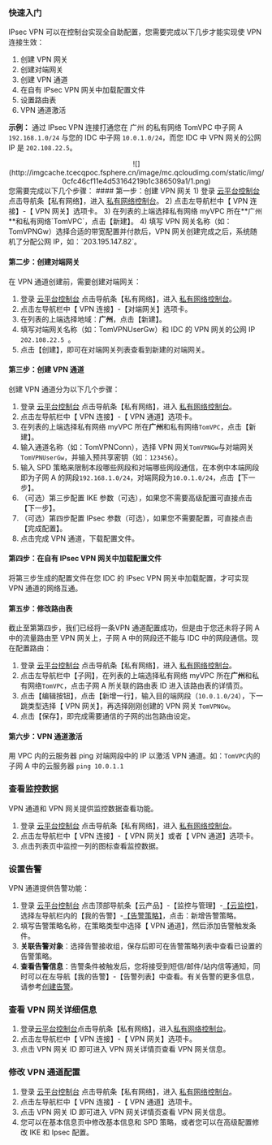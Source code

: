 ### 快速入门
IPsec VPN 可以在控制台实现全自助配置，您需要完成以下几步才能实现使 VPN 连接生效：
1. 创建 VPN 网关
2. 创建对端网关
3. 创建 VPN 通道
4. 在自有 IPsec VPN 网关中加载配置文件
5. 设置路由表
6. VPN 通道激活

**示例：**
通过 IPsec VPN 连接打通您在 广州 的私有网络 TomVPC 中子网 A `192.168.1.0/24` 与您的 IDC 中子网 `10.0.1.0/24`，而您 IDC 中 VPN 网关的公网 IP 是 `202.108.22.5`。
<div style="text-align:center">
![](http://imgcache.tcecqpoc.fsphere.cn/image/mc.qcloudimg.com/static/img/0cfc46cf11e4d53164219b1c386509a1/1.png)

</div>
您需要完成以下几个步骤：
#### 第一步：创建 VPN 网关
1)	登录 <a href="http://console.tcecqpoc.fsphere.cn/" target="_blank">云平台控制台</a> 点击导航条【私有网络】，进入 <a href="http://console.tcecqpoc.fsphere.cn/vpc/vpc?rid=8" target="_blank">私有网络控制台</a>。
2)	点击左导航栏中【 VPN 连接】-【 VPN 网关】选项卡。
3) 在列表的上端选择私有网络 myVPC 所在**广州**和私有网络`TomVPC`，点击【新建】。
4) 填写 VPN 网关名称（如：TomVPNGw）选择合适的带宽配置并付款后，VPN 网关创建完成之后，系统随机了分配公网 IP，如：`203.195.147.82`。

#### 第二步：创建对端网关
在 VPN 通道创建前，需要创建对端网关：
1)	登录 <a href="http://console.tcecqpoc.fsphere.cn/" target="_blank">云平台控制台</a> 点击导航条【私有网络】，进入 <a href="http://console.tcecqpoc.fsphere.cn/vpc/vpc?rid=8" target="_blank">私有网络控制台</a>。
2)	点击左导航栏中【 VPN 连接】-【对端网关】选项卡。
3)	在列表的上端选择地域：**广州**，点击【新建】。
4)	填写对端网关名称（如：TomVPNUserGw）和 IDC 的 VPN 网关的公网 IP `202.108.22.5 `。
5)	点击【创建】，即可在对端网关列表查看到新建的对端网关。

####  第三步：创建 VPN 通道
创建 VPN 通道分为以下几个步骤：

1)	登录 <a href="http://console.tcecqpoc.fsphere.cn/" target="_blank">云平台控制台</a> 点击导航条【私有网络】，进入 <a href="http://console.tcecqpoc.fsphere.cn/vpc/vpc?rid=8" target="_blank">私有网络控制台</a>。
2)  点击左导航栏中【 VPN 连接】-【 VPN 通道】选项卡。
3)  在列表的上端选择私有网络 myVPC 所在**广州**和私有网络`TomVPC`，点击【新建】。
4)  输入通道名称（如：TomVPNConn），选择 VPN 网关`TomVPNGw`与对端网关`TomVPNUserGw`，并输入预共享密钥（如：`123456`）。
5)  输入 SPD 策略来限制本段哪些网段和对端哪些网段通信，在本例中本端网段即为子网 A 的网段`192.168.1.0/24`，对端网段为`10.0.1.0/24`，点击【下一步】。
6) （可选）第三步配置 IKE 参数（可选），如果您不需要高级配置可直接点击【下一步】。
7) （可选）第四步配置 IPsec 参数（可选），如果您不需要配置，可直接点击【完成配置】。
8)  点击完成 VPN 通道，下载配置文件。

####  第四步：在自有 IPsec VPN 网关中加载配置文件
将第三步生成的配置文件在您 IDC 的 IPsec VPN 网关中加载配置，才可实现 VPN 通道的网络互通。

####  第五步：修改路由表
截止至第第四步，我们已经将一条VPN 通道配置成功，但是由于您还未将子网 A 中的流量路由至 VPN 网关上，子网 A 中的网段还不能与 IDC 中的网段通信。现在配置路由：
1)	登录 <a href="http://console.tcecqpoc.fsphere.cn/" target="_blank">云平台控制台</a> 点击导航条【私有网络】，进入 <a href="http://console.tcecqpoc.fsphere.cn/vpc/vpc?rid=8" target="_blank">私有网络控制台</a>。
2)	点击左导航栏中【子网】，在列表的上端选择私有网络 myVPC 所在**广州**和私有网络`TomVPC`，点击子网 A 所关联的路由表 ID 进入该路由表的详情页。
3)	点击【编辑按钮】，点击【新增一行】，输入目的端网段（`10.0.1.0/24`），下一跳类型选择【 VPN 网关】，再选择刚刚创建的 VPN 网关 `TomVPNGw`。
4)	点击【保存】，即完成需要通信的子网的出包路由设定。

####  第六步：VPN 通道激活
用 VPC 内的云服务器 ping 对端网段中的 IP 以激活 VPN 通道。如：`TomVPC`内的子网 A 中的云服务器 `ping 10.0.1.1`

### 查看监控数据
VPN 通道和 VPN 网关提供监控数据查看功能。
1)	登录 <a href="http://console.tcecqpoc.fsphere.cn/" target="_blank">云平台控制台</a> 点击导航条【私有网络】，进入 <a href="http://console.tcecqpoc.fsphere.cn/vpc/vpc?rid=8" target="_blank">私有网络控制台</a>。
2)	点击左导航栏中【 VPN 连接】-【 VPN 网关】或者【 VPN 通道】选项卡。
3)  点击列表页中监控一列的图标查看监控数据。

### 设置告警
VPN 通道提供告警功能：
1)	登录 <a href="http://console.tcecqpoc.fsphere.cn/" target="_blank">云平台控制台</a> 点击顶部导航条【云产品】-【监控与管理】-<a href="http://console.tcecqpoc.fsphere.cn/monitor/overview" target="_blank">【云监控】</a>，选择左导航栏内的【我的告警】-<a href="http://console.tcecqpoc.fsphere.cn/monitor/policylist" target="_blank">【告警策略】</a>，点击：新增告警策略。
2)	填写告警策略名称，在策略类型中选择【 VPN 通道】，然后添加告警触发条件。
3)	**关联告警对象**：选择告警接收组，保存后即可在告警策略列表中查看已设置的告警策略。
4)	**查看告警信息**：告警条件被触发后，您将接受到短信/邮件/站内信等通知，同时可以在左导航【我的告警】-【告警列表】中查看。有关告警的更多信息，请参考<a href="http://tcecqpoc.fsphere.cn/doc/product/248/1073" target="_blank">创建告警</a>。

### 查看 VPN 网关详细信息
1)	登录<a href="http://console.tcecqpoc.fsphere.cn/" target="_blank">云平台控制台</a>点击导航条【私有网络】，进入<a href="http://console.tcecqpoc.fsphere.cn/vpc/vpc?rid=8" target="_blank">私有网络控制台</a>。
2)	点击左导航栏中【 VPN 连接】-【 VPN 网关】选项卡。
3)  点击 VPN 网关 ID 即可进入 VPN 网关详情页查看 VPN 网关信息。

### 修改 VPN 通道配置
1)	登录 <a href="http://console.tcecqpoc.fsphere.cn/" target="_blank">云平台控制台</a> 点击导航条【私有网络】，进入 <a href="http://console.tcecqpoc.fsphere.cn/vpc/vpc?rid=8" target="_blank">私有网络控制台</a>。
2)	点击左导航栏中【 VPN 连接】-【 VPN 通道】选项卡。
3)  点击 VPN 网关 ID 即可进入 VPN 网关详情页查看 VPN 网关信息。
4)  您可以在基本信息页中修改基本信息和 SPD 策略，或者您可以在高级配置修改 IKE 和 Ipsec 配置。
 
